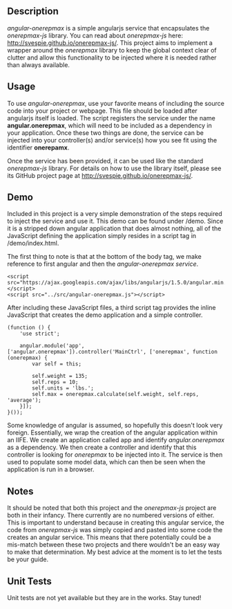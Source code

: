 Description
-----------
*angular-onerepmax* is a simple angularjs service that encapsulates the *onerepmax-js* library. You can read about *onerepmax-js* here: http://svespie.github.io/onerepmax-js/. This project aims to implement a wrapper around the *onerepmax* library to keep the global context clear of clutter and allow this functionality to be injected where it is needed rather than always available.

Usage
-----
To use *angular-onerepmax*, use your favorite means of including the source code into your project or webpage. This file should be loaded after angularjs itself is loaded. The script registers the service under the name **angular.onerepmax**, which will need to be included as a dependency in your application. Once these two things are done, the service can be injected into your controller(s) and/or service(s) how you see fit using the identifier **onerepamx**.

Once the service has been provided, it can be used like the standard *onerepmax-js* library. For details on how to use the library itself, please see its GitHub project page at http://svespie.github.io/onerepmax-js/.

Demo
----
Included in this project is a very simple demonstration of the steps required to inject the service and use it. This demo can be found under /demo. Since it is a stripped down angular application that does almost nothing, all of the JavaScript defining the application simply resides in a script tag in /demo/index.html.

The first thing to note is that at the bottom of the body tag, we make reference to first angular and then the *angular-onerepmax service*.

    <script src="https://ajax.googleapis.com/ajax/libs/angularjs/1.5.0/angular.min.js"></script>
    <script src="../src/angular-onerepmax.js"></script>
    
After including these JavaScript files, a third script tag provides the inline JavaScript that creates the demo application and a simple controller.

    (function () {
        'use strict';

        angular.module('app', ['angular.onerepmax']).controller('MainCtrl', ['onerepmax', function (onerepmax) {
            var self = this;

            self.weight = 135;
            self.reps = 10;
            self.units = 'lbs.';
            self.max = onerepmax.calculate(self.weight, self.reps, 'average');
        }]);
    }());
    
Some knowledge of angular is assumed, so hopefully this doesn't look very foreign. Essentially, we wrap the creation of the angular application within an IIFE. We create an application called app and identify *angular.onerepmax* as a dependency. We then create a controller and identify that this controller is looking for *onerepmax* to be injected into it. The service is then used to populate some model data, which can then be seen when the application is run in a browser.

Notes
-----
It should be noted that both this project and the *onerepmax-js* project are both in their infancy. There currently are no numbered versions of either. This is important to understand because in creating this angular service, the code from *onerepmax-js* was simply copied and pasted into some code the creates an angular service. This means that there potentially could be a mis-match between these two projects and there wouldn't be an easy way to make that determination. My best advice at the moment is to let the tests be your guide.

Unit Tests
----------
Unit tests are not yet available but they are in the works. Stay tuned!